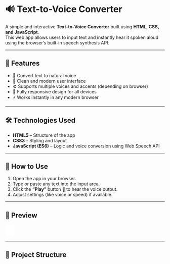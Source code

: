 # 🔊 Text-to-Voice Converter

A simple and interactive **Text-to-Voice Converter** built using **HTML, CSS, and JavaScript**.  
This web app allows users to input text and instantly hear it spoken aloud using the browser’s built-in speech synthesis API.

---

## 🌟 Features
- 🎤 Convert text to natural voice
- 🌈 Clean and modern user interface
- ⚙️ Supports multiple voices and accents (depending on browser)
- 📱 Fully responsive design for all devices
- ⚡ Works instantly in any modern browser

---

## 🛠️ Technologies Used
- **HTML5** – Structure of the app  
- **CSS3** – Styling and layout  
- **JavaScript (ES6)** – Logic and voice conversion using Web Speech API

---

## 🚀 How to Use
1. Open the app in your browser.  
2. Type or paste any text into the input area.  
3. Click the **“Play”** button 🎵 to hear the voice output.  
4. Adjust settings (like voice or speed) if available.  

---

## 📸 Preview
![App Screenshot](images/play.png)

---

## 📂 Project Structure
